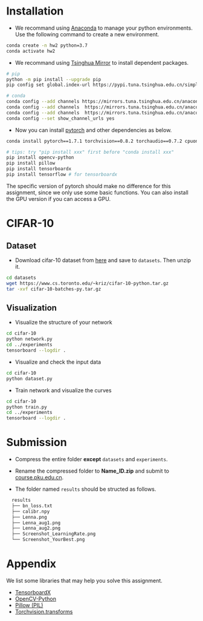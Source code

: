 # Installation

- We recommand using [Anaconda](https://www.anaconda.com/) to manage your python environments. Use the following command to create a new environment.
```bash
conda create -n hw2 python=3.7
conda activate hw2
```

- We recommand using [Tsinghua Mirror](https://mirrors.tuna.tsinghua.edu.cn/) to install dependent packages.

```bash
# pip
python -m pip install --upgrade pip
pip config set global.index-url https://pypi.tuna.tsinghua.edu.cn/simple

# conda
conda config --add channels https://mirrors.tuna.tsinghua.edu.cn/anaconda/cloud/pytorch
conda config --add channels  https://mirrors.tuna.tsinghua.edu.cn/anaconda/pkgs/main
conda config --add channels  https://mirrors.tuna.tsinghua.edu.cn/anaconda/pkgs/free
conda config --set show_channel_urls yes
```

- Now you can install [pytorch](https://pytorch.org/get-started/previous-versions/) and other dependencies as below.
```bash
conda install pytorch==1.7.1 torchvision==0.8.2 torchaudio==0.7.2 cpuonly # remember to remove "-c pytorh"!

# tips: try "pip install xxx" first before "conda install xxx"
pip install opencv-python
pip install pillow
pip install tensorboardx
pip install tensorflow # for tensorboardx
```
The specific version of pytorch should make no difference for this assignment, since we only use some basic functions. You can also install the GPU version if you can access a GPU.

# CIFAR-10

## Dataset
- Download cifar-10 dataset from [here](https://www.cs.toronto.edu/~kriz/cifar-10-python.tar.gz) and save to `datasets`. Then unzip it.

```bash
cd datasets
wget https://www.cs.toronto.edu/~kriz/cifar-10-python.tar.gz
tar -xvf cifar-10-batches-py.tar.gz
```

## Visualization

- Visualize the structure of your network
```bash
cd cifar-10
python network.py
cd ../experiments
tensorboard --logdir .
```

- Visualize and check the input data
```bash
cd cifar-10
python dataset.py
```

- Train network and visualize the curves
```bash
cd cifar-10
python train.py
cd ../experiments
tensorboard --logdir .
```

# Submission
- Compress the entire folder **except** `datasets` and `experiments`.

- Rename the compressed folder to **Name_ID.zip** and submit to [course.pku.edu.cn](https://course.pku.edu.cn/).

- The folder named `results` should be structed as follows.
```bash
  results
  ├── bn_loss.txt
  ├── calibr.npy
  ├── Lenna.png 
  ├── Lenna_aug1.png 
  ├── Lenna_aug2.png 
  ├── Screenshot_LearningRate.png 
  └── Screenshot_YourBest.png

```

# Appendix 
We list some libraries that may help you solve this assignment.

- [TensorboardX](https://pytorch.org/docs/stable/tensorboard.html)
- [OpenCV-Python](https://docs.opencv.org/4.x/d6/d00/tutorial_py_root.html)
- [Pillow (PIL)](https://pillow.readthedocs.io/en/stable/)
- [Torchvision.transforms](https://pytorch.org/vision/0.9/transforms.html)
